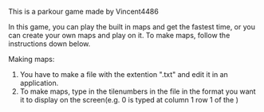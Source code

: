 This is a parkour game made by Vincent4486

In this game, you can play the built in maps and get the fastest time, or you can create your own maps and play on it. To make maps, follow the instructions down below.

Making maps:
1) You have to make a file with the extention ".txt" and edit it in an application.
2) To make maps, type in the tilenumbers in the file in the format you want it to display on the screen(e.g. 0 is typed at column 1 row 1 of the )
